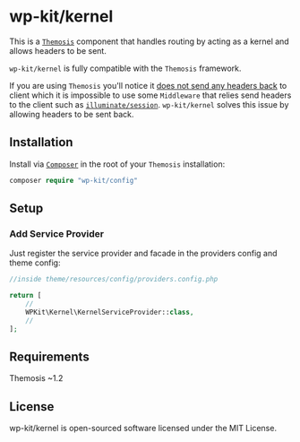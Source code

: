 # wp-kit/kernel

This is a [```Themosis```](http://framework.themosis.com/) component that handles routing by acting as a kernel and allows headers to be sent.

```wp-kit/kernel``` is fully compatible with the ```Themosis``` framework. 

If you are using ```Themosis``` you'll notice it [does not send any headers back](https://github.com/themosis/framework/blob/master/themosis.php#L296) to client which it is impossible to use some ```Middleware``` that relies send headers to the client such as [```illuminate/session```](https://github.com/illuminate/session). ```wp-kit/kernel``` solves this issue by allowing headers to be sent back.

## Installation


Install via [```Composer```](https://getcomposer.org/) in the root of your ```Themosis``` installation:


```php
composer require "wp-kit/config"
```

## Setup

### Add Service Provider

Just register the service provider and facade in the providers config and theme config:

```php
//inside theme/resources/config/providers.config.php

return [
    //
    WPKit\Kernel\KernelServiceProvider::class,
    //
];
```
## Requirements

Themosis ~1.2

## License

wp-kit/kernel is open-sourced software licensed under the MIT License.
